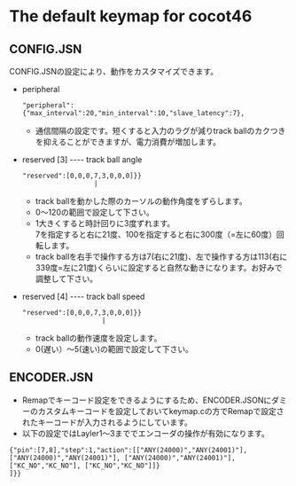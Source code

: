 # The default keymap for cocot46

## CONFIG.JSN

CONFIG.JSNの設定により、動作をカスタマイズできます。

- peripheral

    ```
    "peripheral":{"max_interval":20,"min_interval":10,"slave_latency":7},
    ```
    - 通信間隔の設定です。短くすると入力のラグが減りtrack ballのカクつきを抑えることができますが、電力消費が増加します。

- reserved [3] ---- track ball angle
    ```
    "reserved":[0,0,0,7,3,0,0,0]}}
                      |
    ```
    - track ballを動かした際のカーソルの動作角度をずらします。
    - 0〜120の範囲で設定して下さい。
    - 1大きくすると時計回りに3度ずれます。\
      7を指定すると右に21度、100を指定すると右に300度（=左に60度）回転します。
    - track ballを右手で操作する方は7(右に21度)、左で操作する方は113(右に339度=左に21度)くらいに設定すると自然な動きになります。お好みで調整して下さい。

- reserved [4] ---- track ball speed
    ```
    "reserved":[0,0,0,7,3,0,0,0]}}
                        |
    ```
    - track ballの動作速度を設定します。
    - 0(遅い）〜5(速い)の範囲で設定して下さい。


## ENCODER.JSN

- Remapでキーコード設定をできるようにするため、ENCODER.JSONにダミーのカスタムキーコードを設定しておいてkeymap.cの方でRemapで設定されたキーコードが入力されるようにしています。
- 以下の設定ではLayler1〜3まででエンコーダの操作が有効になります。
```
{"pin":[7,8],"step":1,"action":[["ANY(24000)","ANY(24001)"], ["ANY(24000)","ANY(24001)"], ["ANY(24000)","ANY(24001)"], ["KC_NO","KC_NO"], ["KC_NO","KC_NO"]]}
]}}
```